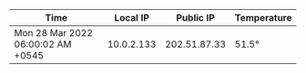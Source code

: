 | Time     | Local IP | Public IP | Temperature |
| ----------- | ----------- | ----------- | ----------- |
| Mon 28 Mar 2022 06:00:02 AM +0545      | 10.0.2.133     | 202.51.87.33  | 51.5° |
